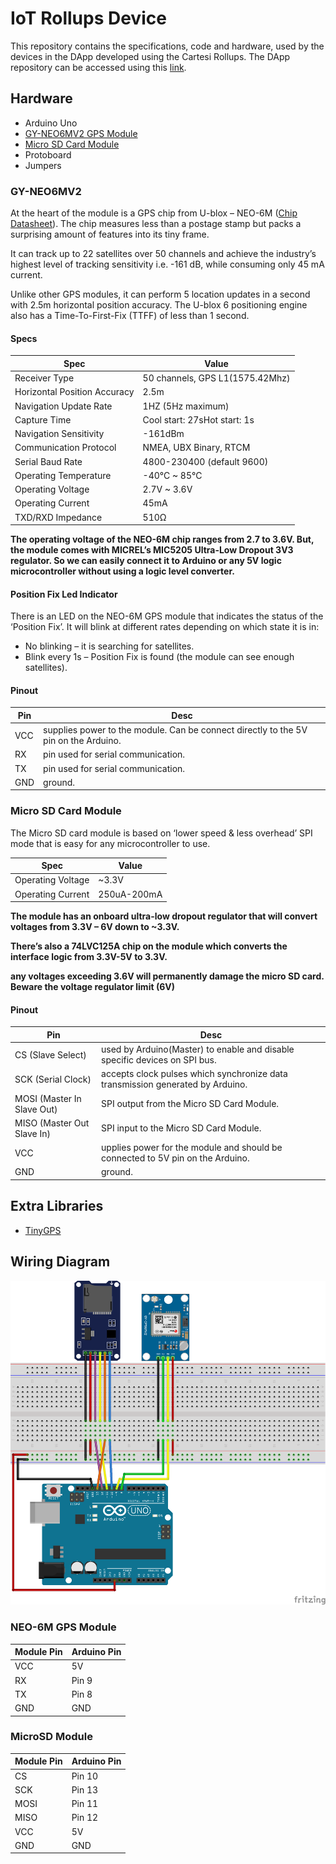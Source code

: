 # IoT Rollups Device
This repository contains the specifications, code and hardware, used by the devices in the DApp developed using the Cartesi Rollups. The DApp repository can be accessed using this [link](https://github.com/ArtV97/iot_rollups_dapp).

## Hardware
- Arduino Uno
- [GY-NEO6MV2 GPS Module](#gy-neo6mv2)
- [Micro SD Card Module](#micro-sd-card-module)
- Protoboard
- Jumpers

### GY-NEO6MV2
At the heart of the module is a GPS chip from U-blox – NEO-6M ([Chip Datasheet](https://content.u-blox.com/sites/default/files/products/documents/NEO-6_DataSheet_%28GPS.G6-HW-09005%29.pdf)). The chip measures less than a postage stamp but packs a surprising amount of features into its tiny frame.

It can track up to 22 satellites over 50 channels and achieve the industry’s highest level of tracking sensitivity i.e. -161 dB, while consuming only 45 mA current.

Unlike other GPS modules, it can perform 5 location updates in a second with 2.5m horizontal position accuracy. The U-blox 6 positioning engine also has a Time-To-First-Fix (TTFF) of less than 1 second.

#### Specs
Spec | Value
-----------|-------------
Receiver Type |	50 channels, GPS L1(1575.42Mhz)
Horizontal Position Accuracy | 2.5m
Navigation Update Rate | 1HZ (5Hz maximum)
Capture Time | Cool start: 27sHot start: 1s
Navigation Sensitivity | -161dBm
Communication Protocol | NMEA, UBX Binary, RTCM
Serial Baud Rate | 4800-230400 (default 9600)
Operating Temperature | -40°C ~ 85°C
Operating Voltage | 2.7V ~ 3.6V
Operating Current | 45mA
TXD/RXD Impedance | 510Ω

**The operating voltage of the NEO-6M chip ranges from 2.7 to 3.6V. But, the module comes with MICREL’s MIC5205 Ultra-Low Dropout 3V3 regulator.
So we can easily connect it to Arduino or any 5V logic microcontroller without using a logic level converter.**

#### Position Fix Led Indicator
There is an LED on the NEO-6M GPS module that indicates the status of the ‘Position Fix’. It will blink at different rates depending on which state it is in:

* No blinking – it is searching for satellites.
* Blink every 1s – Position Fix is found (the module can see enough satellites).

#### Pinout
Pin | Desc
-----|------
VCC | supplies power to the module. Can be connect directly to the 5V pin on the Arduino.
RX | pin used for serial communication.
TX | pin used for serial communication.
GND | ground.


### Micro SD Card Module
The Micro SD card module is based on ‘lower speed & less overhead’ SPI mode that is easy for any microcontroller to use.

Spec | Value
-----------|-------------
Operating Voltage | ~3.3V
Operating Current | 250uA-200mA

**The module has an onboard ultra-low dropout regulator that will convert voltages from 3.3V – 6V down to ~3.3V.**

**There’s also a 74LVC125A chip on the module which converts the interface logic from 3.3V-5V to 3.3V.**

**any voltages exceeding 3.6V will permanently damage the micro SD card. Beware the voltage regulator limit (6V)**

#### Pinout
Pin | Desc 
-----|------
CS (Slave Select) |  used by Arduino(Master) to enable and disable specific devices on SPI bus.
SCK (Serial Clock) | accepts clock pulses which synchronize data transmission generated by Arduino.
MOSI (Master In Slave Out) | SPI output from the Micro SD Card Module.
MISO (Master Out Slave In) | SPI input to the Micro SD Card Module.
VCC | upplies power for the module and should be connected to 5V pin on the Arduino.
GND | ground.

## Extra Libraries
- [TinyGPS](https://www.arduino.cc/reference/en/libraries/tinygps/)

## Wiring Diagram
![Wiring](wiring.png)

### NEO-6M GPS Module
Module Pin | Arduino Pin
-----------|-------------
VCC | 5V
RX | Pin 9
TX | Pin 8
GND | GND

### MicroSD Module
Module Pin | Arduino Pin
-----------|-------------
CS | Pin 10
SCK | Pin 13
MOSI | Pin 11
MISO | Pin 12
VCC | 5V
GND | GND
